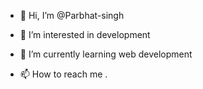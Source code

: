 - 👋 Hi, I’m @Parbhat-singh
- 👀 I’m interested in development
- 🌱 I’m currently learning web development

- 📫 How to reach me .

<!---
Parbhat-singh/Parbhat-singh is a ✨ special ✨ repository because its `README.md` (this file) appears on your GitHub profile.
You can click the Preview link to take a look at your changes.
--->

